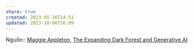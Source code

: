```yaml
---
share: true
created: 2023-05-26T14:51
updated: 2023-10-06T16:09
---
```


Nguồn:: [Maggie Appleton](../../%CE%9E%20Ngu%E1%BB%93n/M%C3%B4i%20tr%C6%B0%E1%BB%9Dng%20ngh%C4%A9,%20nh%E1%BA%ADn%20th%E1%BB%A9c%20t%C4%83ng%20c%C6%B0%E1%BB%9Dng/Maggie%20Appleton.md), [The Expanding Dark Forest and Generative AI](https://maggieappleton.com/ai-dark-forest)
